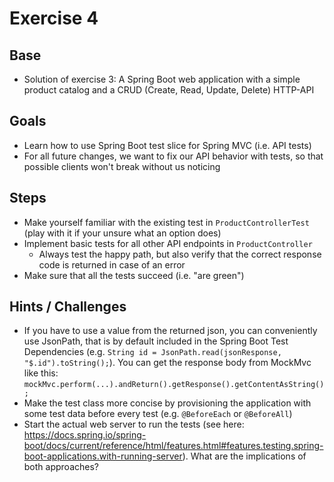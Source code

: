 # Exercise 4

## Base
- Solution of exercise 3: A Spring Boot web application with a simple product catalog and a CRUD (Create, Read, Update, Delete) HTTP-API

## Goals
- Learn how to use Spring Boot test slice for Spring MVC (i.e. API tests)
- For all future changes, we want to fix our API behavior with tests, so that possible clients won't break without us noticing

## Steps
- Make yourself familiar with the existing test in `ProductControllerTest` (play with it if your unsure what an option does)
- Implement basic tests for all other API endpoints in `ProductController`
    - Always test the happy path, but also verify that the correct response code is returned in case of an error
- Make sure that all the tests succeed (i.e. "are green")

## Hints / Challenges
- If you have to use a value from the returned json, you can conveniently use JsonPath, that is by default included in the Spring Boot Test Dependencies (e.g. `String id = JsonPath.read(jsonResponse, "$.id").toString();`). You can get the response body from MockMvc like this: `mockMvc.perform(...).andReturn().getResponse().getContentAsString();`
- Make the test class more concise by provisioning the application with some test data before every test (e.g. `@BeforeEach` or `@BeforeAll`)
- Start the actual web server to run the tests (see here: https://docs.spring.io/spring-boot/docs/current/reference/html/features.html#features.testing.spring-boot-applications.with-running-server). What are the implications of both approaches?